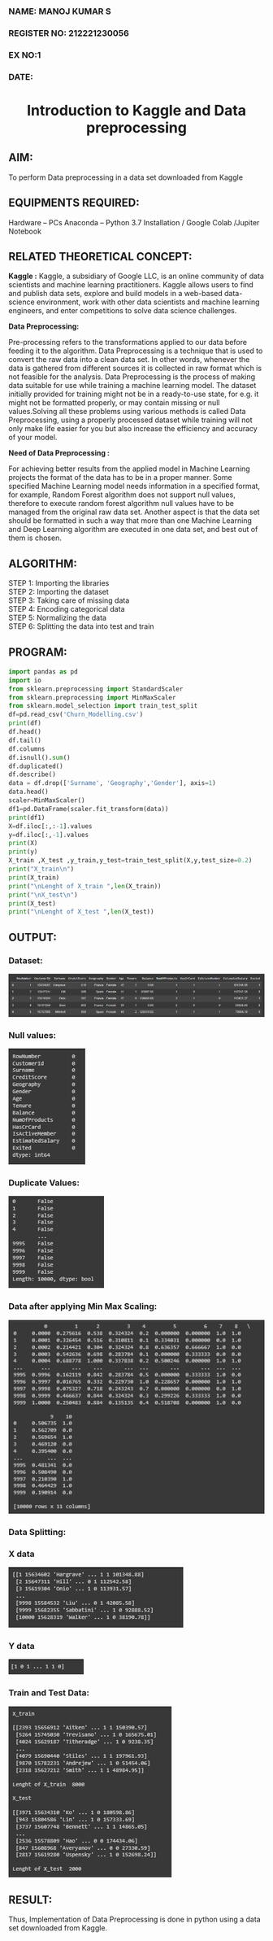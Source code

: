 <H3>NAME: MANOJ KUMAR S</H3>
<H3>REGISTER NO: 212221230056</H3>
<H3>EX NO:1</H3>
<H3>DATE:</H3>
<H1 ALIGN =CENTER> Introduction to Kaggle and Data preprocessing</H1>

## AIM:

To perform Data preprocessing in a data set downloaded from Kaggle

## EQUIPMENTS REQUIRED:
Hardware – PCs
Anaconda – Python 3.7 Installation / Google Colab /Jupiter Notebook

## RELATED THEORETICAL CONCEPT:

**Kaggle :**
Kaggle, a subsidiary of Google LLC, is an online community of data scientists and machine learning practitioners. Kaggle allows users to find and publish data sets, explore and build models in a web-based data-science environment, work with other data scientists and machine learning engineers, and enter competitions to solve data science challenges.

**Data Preprocessing:**

Pre-processing refers to the transformations applied to our data before feeding it to the algorithm. Data Preprocessing is a technique that is used to convert the raw data into a clean data set. In other words, whenever the data is gathered from different sources it is collected in raw format which is not feasible for the analysis.
Data Preprocessing is the process of making data suitable for use while training a machine learning model. The dataset initially provided for training might not be in a ready-to-use state, for e.g. it might not be formatted properly, or may contain missing or null values.Solving all these problems using various methods is called Data Preprocessing, using a properly processed dataset while training will not only make life easier for you but also increase the efficiency and accuracy of your model.

**Need of Data Preprocessing :**

For achieving better results from the applied model in Machine Learning projects the format of the data has to be in a proper manner. Some specified Machine Learning model needs information in a specified format, for example, Random Forest algorithm does not support null values, therefore to execute random forest algorithm null values have to be managed from the original raw data set.
Another aspect is that the data set should be formatted in such a way that more than one Machine Learning and Deep Learning algorithm are executed in one data set, and best out of them is chosen.


## ALGORITHM:
STEP 1:  Importing the libraries<BR>
STEP 2: Importing the dataset<BR>
STEP 3: Taking care of missing data<BR>
STEP 4: Encoding categorical data<BR>
STEP 5: Normalizing the data<BR>
STEP 6: Splitting the data into test and train<BR>

##  PROGRAM:
```py
import pandas as pd
import io
from sklearn.preprocessing import StandardScaler
from sklearn.preprocessing import MinMaxScaler
from sklearn.model_selection import train_test_split
df=pd.read_csv('Churn_Modelling.csv')
print(df)
df.head()
df.tail()
df.columns
df.isnull().sum()
df.duplicated()
df.describe()
data = df.drop(['Surname', 'Geography','Gender'], axis=1)
data.head()
scaler=MinMaxScaler()
df1=pd.DataFrame(scaler.fit_transform(data))
print(df1)
X=df.iloc[:,:-1].values
y=df.iloc[:,-1].values
print(X)
print(y)
X_train ,X_test ,y_train,y_test=train_test_split(X,y,test_size=0.2)
print("X_train\n")
print(X_train)
print("\nLenght of X_train ",len(X_train))
print("\nX_test\n")
print(X_test)
print("\nLenght of X_test ",len(X_test))

```

## OUTPUT:

### Dataset:

![Alt text](image.png)
### Null values:
![Alt text](image-1.png)

### Duplicate Values:
![Alt text](image-2.png)


### Data after applying Min Max Scaling:
![Alt text](image-3.png)

### Data Splitting:
### X data
![Alt text](image-4.png)
### Y data
![Alt text](image-5.png)

### Train and Test Data:

![Alt text](image-6.png)


## RESULT:
Thus, Implementation of Data Preprocessing is done in python  using a data set downloaded from Kaggle.


